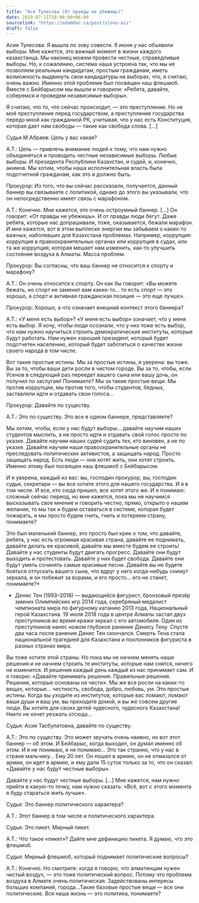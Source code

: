 ```yaml
---
title: "Ася Тулесова (От правды не убежишь)"
date: 2019-07-21T18:00:00+06:00
sourcelink: "https://adamdar.ca/post/slovo-asi"
draft: false
---
```


Асия Тулесова: Я вышла по зову совести. 9 июня у нас объявили выборы. Мне кажется, это важный момент в жизни каждого казахстанца. Мы наконец можем провести честные, справедливые выборы. Но, к сожалению, система наша устроена так, что мы не позволяем реальным кандидатам, простым гражданам, иметь возможность выдвинуть свои кандидатуры на выборах, что, я считаю, очень важно. Именно этой проблеме был посвящен наш флешмоб. Вместе с Бейбарысом мы вышли и говорили: «Ребята, давайте, соберемся и проведем независимые выборы».

Я считаю, что то, что сейчас происходит, — это преступление. Но не моё преступление перед государством, а преступление государства передо мной как гражданкой РК, учитывая, что у нас есть Конституция, которая дает нам свободы — такие как свобода слова. […]

Судья М.Абраев: Цель у вас какая?

А.Т.: Цель — привлечь внимание людей к тому, что нам нужно объединяться и проводить честные независимые выборы. Любые выборы. И президента Республики Казахстан, и судей, и, конечно, акимов. Мы хотим, чтобы наша исполнительная власть была подотчетной гражданам, как это и должно быть.

Прокурор: Из того, что вы сейчас рассказали, получается, данный баннер вы связываете с политикой, однако до этого вы указывали, что он непосредственно имеет связь с марафоном.

А.Т.: Конечно. Мне кажется, это очень остроумный баннер. […] Он говорит: «От правды не убежишь». И от правды люди бегут. Даже ребята, которые нас допрашивали, тоже, оказывается, бежали марафон. И мне кажется, вот в этом выплеске энергии мы забываем о каких-то важных, наболевших для Казахстана проблемах. Например, коррупция: коррупция в правоохранительных органах или коррупция в судах, или та же коррупция, которая мешает нам изменить, как-то улучшить состояние воздуха в Алматы. Масса проблем.

Прокурор: Вы согласны, что ваш баннер не относится к спорту и марафону?

А.Т.: Он очень относится к спорту. Он как бы говорит: «Вы можете бежать, но спорт не заменит вам каких-то… то есть спорт — это хорошо, а спорт и активная гражданская позиция — это еще лучше». 

Прокурор: Хорошо, а что означает внешний контекст этого баннера?

А.Т.: «У меня есть выбор»? «У меня есть выбор» означает, что у меня есть выбор. Я хочу, чтобы люди осознали, что у них тоже есть выбор, что нам нужно научиться строить демократические институты, которые будут работать. Нам нужен хороший президент, который будет подотчетен населению, который будет заботиться о качестве жизни своего народа в том числе. 

Вот такие простые истины. Мы за простые истины, я уверена: вы тоже. Вы за то, чтобы ваши дети росли в чистом городе. Вы за то, чтобы, если Усенов в следующий раз переедет вашего сына или вашу дочь, он получил по заслугам! Понимаете? Мы за такие простые вещи. Мы против коррупции, мы против того, чтобы студентов, бедных, заставляли идти и отдавать свои голоса…

Прокурор: Давайте по существу.

А.Т.: Это по существу. Это все в одном баннере, представляете?

Мы хотим, чтобы, если у нас будут выборы… давайте научим наших студентов мыслить, а не просто идти и отдавать свой голос просто по указке. Давайте научим наших судей судить тех, кто виновен, а не по указке. Давайте научим наши правоохранительные органы не преследовать политических активистов, а защищать народ. Просто защищать народ. Есть люди — они хотят жить, они хотят строить. Именно этому был посвящен наш флешмоб с Бейбарысом.

И я уверена, каждый из вас: вы, господин прокурор, вы, господин судья, секретари — вы все хотите этого для нашего государства. И я в том числе. И все, кто сюда пришел, все хотят этого же. И я понимаю: сложный сейчас период, но мне кажется, пока мы не научимся высказывать свое мнение и говорить честно, прямо, открыто о нашем желании, то мы так и будем оставаться в системе, которая будет пожирать, и мы просто будем гнить, гнить и потеряем страну, понимаете? 

Это был маленький баннер, это просто был крик о том, что давайте, ребята, у нас есть огромная красивая страна, давайте ее поднимать, давайте делать ее красивой, давайте мы вместе будем ее строить! Давайте у нас студенты будут двигать прогресс. Давайте они будут выходить и протестовать. Давайте у них будет свобода. Давайте они будут уметь сочинять самые красивые песни. Давайте вы не будете бояться отпускать вашего сына, что вдруг у него когда-нибудь снимут зеркала, и он побежит за ворами, и его просто… его не станет, понимаете?*

* Денис Тен (1993–2018) — выдающийся фигурист, бронзовый призёр зимних Олимпийских игр 2014 года, серебряный медалист чемпионата мира по фигурному катанию 2013 года, Национальный герой Казахстана. 19 июля 2018 года в центре Алматы застал двух преступников во время кражи зеркал с его автомобиля. Один из преступников нанес ножом глубокое ранение Денису Тену. Спустя два часа после ранения Денис Тен скончался. Смерть Тена стала национальной трагедией для Казахстана и поклонников фигуриста в разных странах мира. 

Вы тоже хотите этой страны. Но пока мы не начнем менять наши решения и не начнем строить те институты, которые нам снятся, ничего не изменится. И решения каждый день каждый из нас принимает сам. И я говорю: «Давайте принимать решения. Правильные решения. Решения, которые основаны на чести». Мы же все росли на каких-то вещах, которые… честность, свобода, добро, любовь, ум. Это простые истины. Когда вы уходите из институтов, которые вас ломают, ломают ваши души и ваш ум, вы приходите домой, и вы же совсем другие люди. Вы хотите для своих детей чудесного, чудесного Казахстана! Никто не хочет уезжать отсюда…

Судья: Асия Тасбулатовна, давайте по существу.

А.Т.: Это по существу. Это может звучать очень наивно, но вот этот баннер — об этом. И Бейбарыс, когда выходил, он думал именно об этом. И я не понимаю, я не понимаю… Это так странно, что у нас в стране мальчику… Ему 20 лет. Он пошел в армию, он не отмазался от армии, он идет в армию, и ему дали 15 суток только за то, что он сказал: «Давайте у нас будут честные выборы». 

Давайте у нас будут честные выборы. […] Мне кажется, нам нужно прийти в какую-то точку, нам нужно сказать: «Всё, вот с этого момента я буду стараться жить лучше». 

Судья: Это баннер политического характера?

А.Т.: Этот баннер в том числе и политического характера. 

Судья: Это пикет. Мирный пикет.

А.Т.: Что такое «пикет»? Дайте мне дефиницию пикета. Я думаю, что это флешмоб. 

Судья: Мирный флешмоб, который поднимает политические вопросы?

А.Т.: Конечно. Но смотрите: когда я говорю, что алматинцам нужен чистый воздух, — это тоже политический вопрос. Потому что проблема воздуха в Алмате очень политическая. Задействованы интересы больших компаний, города…Такие базовые простые вещи — все они политические. Вся наша жизнь — это политика, понимаете?

